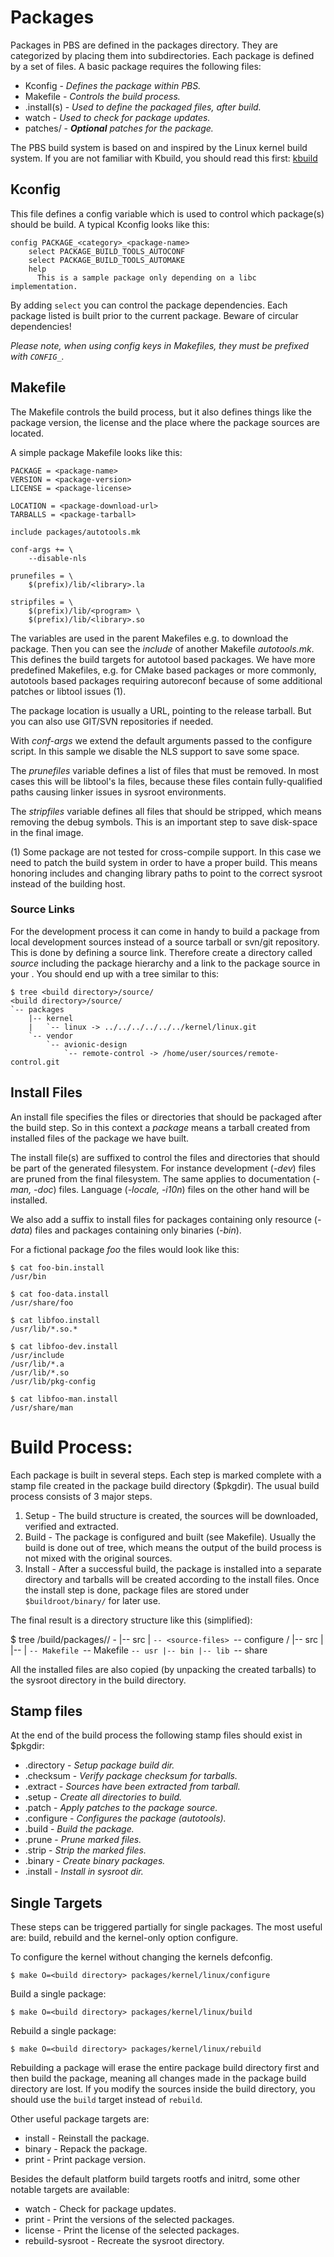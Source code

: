 # Packages

Packages in PBS are defined in the packages directory. They are categorized
by placing them into subdirectories. Each package is defined by a set of
files. A basic package requires the following files:

  * Kconfig     - _Defines the package within PBS._
  * Makefile    - _Controls the build process._
  * .install(s) - _Used to define the packaged files, after build._
  * watch       - _Used to check for package updates._
  * patches/    - _**Optional** patches for the package._

The PBS build system is based on and inspired by the Linux kernel build system.
If you are not familiar with Kbuild, you should read this first:
[kbuild](https://git.kernel.org/cgit/linux/kernel/git/torvalds/linux.git/tree/Documentation/kbuild)

## Kconfig

This file defines a config variable which is used to control which package(s)
should be build. A typical Kconfig looks like this:

    config PACKAGE_<category>_<package-name>
        select PACKAGE_BUILD_TOOLS_AUTOCONF
        select PACKAGE_BUILD_TOOLS_AUTOMAKE
        help
          This is a sample package only depending on a libc implementation.


By adding ``select`` you can control the package dependencies. Each package
listed is built prior to the current package. Beware of circular dependencies!

_Please note, when using config keys in Makefiles, they must be prefixed
with ``CONFIG_``._

## Makefile

The Makefile controls the build process, but it also defines things like the
package version, the license and the place where the package sources are
located.

A simple package Makefile looks like this:

    PACKAGE = <package-name>
    VERSION = <package-version>
    LICENSE = <package-license>
    
    LOCATION = <package-download-url>
    TARBALLS = <package-tarball>
    
    include packages/autotools.mk
    
    conf-args += \
        --disable-nls
    
    prunefiles = \
        $(prefix)/lib/<library>.la
    
    stripfiles = \
        $(prefix)/lib/<program> \
        $(prefix)/lib/<library>.so

The variables are used in the parent Makefiles e.g. to download the package.
Then you can see the _include_ of another Makefile _autotools.mk_. This
defines the build targets for autotool based packages. We have more predefined
Makefiles, e.g. for CMake based packages or more commonly, autotools based
packages requiring autoreconf because of some additional patches or libtool
issues (1).

The package location is usually a URL, pointing to the release tarball. But
you can also use GIT/SVN repositories if needed.

With _conf-args_ we extend the default arguments passed to the configure
script. In this sample we disable the NLS support to save some space.

The _prunefiles_ variable defines a list of files that must be removed. In
most cases this will be libtool's la files, because these files contain
fully-qualified paths causing linker issues in sysroot environments.

The _stripfiles_ variable defines all files that should be stripped, which
means removing the debug symbols. This is an important step to save disk-space
in the final image.

(1) Some package are not tested for cross-compile support. In this case we
need to patch the build system in order to have a proper build. This means
honoring includes and changing library paths to point to the correct sysroot
instead of the building host.

### Source Links

For the development process it can come in handy to build a package from local
development sources instead of a source tarball or svn/git repository.
This is done by defining a source link. Therefore create a directory called
_source_ including the package hierarchy and a link to the package source
in your <build directory>. You should end up with a tree similar to this:

    $ tree <build directory>/source/
    <build directory>/source/
    `-- packages
        |-- kernel
        |   `-- linux -> ../../../../../../kernel/linux.git
        `-- vendor
            `-- avionic-design
                `-- remote-control -> /home/user/sources/remote-control.git

## Install Files

An install file specifies the files or directories that should be packaged
after the build step. So in this context a _package_ means a tarball created
from installed files of the package we have built.

The install file(s) are suffixed to control the files and directories that
should be part of the generated filesystem. For instance development (_-dev_)
files are pruned from the final filesystem. The same applies to documentation
(_-man, -doc_) files. Language (_-locale, -i10n_) files on the other hand
will be installed.

We also add a suffix to install files for packages containing only resource
(_-data_) files and packages containing only binaries (_-bin_).

For a fictional package _foo_ the files would look like this:

    $ cat foo-bin.install
    /usr/bin
    
    $ cat foo-data.install
    /usr/share/foo
    
    $ cat libfoo.install
    /usr/lib/*.so.*
    
    $ cat libfoo-dev.install
    /usr/include
    /usr/lib/*.a
    /usr/lib/*.so
    /usr/lib/pkg-config
    
    $ cat libfoo-man.install
    /usr/share/man

# Build Process:

Each package is built in several steps. Each step is marked complete with
a stamp file created in the package build directory ($pkgdir). The usual
build process consists of 3 major steps.

  1) Setup   - The build structure is created, the sources will be downloaded,
               verified and extracted.
  2) Build   - The package is configured and built (see Makefile). Usually the
               build is done out of tree, which means the output of the build
               process is not mixed with the original sources.
  3) Install - After a successful build, the package is installed into a
               separate directory and tarballs will be created according to
               the install files. Once the install step is done, package
               files are stored under ``$buildroot/binary/`` for later use.

The final result is a directory structure like this (simplified):

   $ tree <buildroot>/build/packages/<category>/<package>
   <package>-<version>
   |-- src
   |   `-- <source-files>
   `-- configure
   <build>/<cross-prefix>
   |-- src
   |   |-- <object-files>
   |   `-- Makefile
   `-- Makefile
   <install>
   `-- usr
       |-- bin
       |-- lib
       `-- share

All the installed files are also copied (by unpacking the created tarballs) to
the sysroot directory in the build directory.


## Stamp files

At the end of the build process the following stamp files should exist in
$pkgdir:

  * .directory  - _Setup package build dir._
  * .checksum   - _Verify package checksum for tarballs._
  * .extract    - _Sources have been extracted from tarball._
  * .setup      - _Create all directories to build._
  * .patch      - _Apply patches to the package source._
  * .configure  - _Configures the package (autotools)._
  * .build      - _Build the package._
  * .prune      - _Prune marked files._
  * .strip      - _Strip the marked files._
  * .binary     - _Create binary packages._
  * .install    - _Install in sysroot dir._

## Single Targets

These steps can be triggered partially for single packages. The most useful
are: build, rebuild and the kernel-only option configure.

To configure the kernel without changing the kernels defconfig.

	$ make O=<build directory> packages/kernel/linux/configure

Build a single package:

	$ make O=<build directory> packages/kernel/linux/build

Rebuild a single package:

	$ make O=<build directory> packages/kernel/linux/rebuild

Rebuilding a package will erase the entire package build directory first and
then build the package, meaning all changes made in the package build directory are
lost. If you modify the sources inside the build directory, you should use the
``build`` target instead of ``rebuild``.

Other useful package targets are:

  * install       - Reinstall the package.
  * binary        - Repack the package.
  * print         - Print package version.

Besides the default platform build targets rootfs and initrd, some other
notable targets are available:

  * watch             - Check for package updates.
  * print             - Print the versions of the selected packages.
  * license           - Print the license of the selected packages.
  * rebuild-sysroot   - Recreate the sysroot directory.
